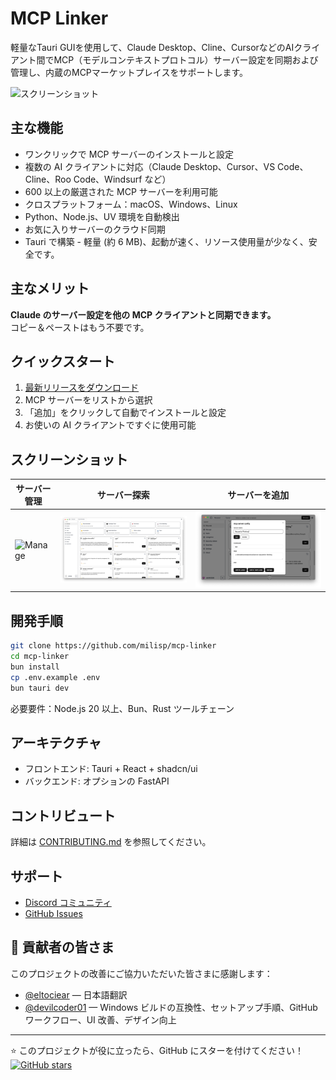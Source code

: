 # MCP Linker

軽量なTauri GUIを使用して、Claude Desktop、Cline、CursorなどのAIクライアント間でMCP（モデルコンテキストプロトコル）サーバー設定を同期および管理し、内蔵のMCPマーケットプレイスをサポートします。

![スクリーンショット](../images/manage.png)

## 主な機能

- ワンクリックで MCP サーバーのインストールと設定
- 複数の AI クライアントに対応（Claude Desktop、Cursor、VS Code、Cline、Roo Code、Windsurf など）
- 600 以上の厳選された MCP サーバーを利用可能
- クロスプラットフォーム：macOS、Windows、Linux
- Python、Node.js、UV 環境を自動検出
- お気に入りサーバーのクラウド同期
- Tauri で構築 - 軽量 (約 6 MB)、起動が速く、リソース使用量が少なく、安全です。

## 主なメリット

**Claude のサーバー設定を他の MCP クライアントと同期できます。**  
コピー＆ペーストはもう不要です。

## クイックスタート

1. [最新リリースをダウンロード](https://github.com/milisp/mcp-linker/releases)
2. MCP サーバーをリストから選択
3. 「追加」をクリックして自動でインストールと設定
4. お使いの AI クライアントですぐに使用可能

## スクリーンショット

| サーバー管理                    | サーバー探索                    | サーバーを追加                            |
| ------------------------------- | ------------------------------- | ------------------------------- |
| ![Manage](../images/manage.png) | ![Discover](../images/discover.png) | ![サーバーを追加](../images/add-server.png) |

## 開発手順

```bash
git clone https://github.com/milisp/mcp-linker
cd mcp-linker
bun install
cp .env.example .env
bun tauri dev
```

必要要件：Node.js 20 以上、Bun、Rust ツールチェーン

## アーキテクチャ

- フロントエンド: Tauri + React + shadcn/ui
- バックエンド: オプションの FastAPI

## コントリビュート

詳細は [CONTRIBUTING.md](./CONTRIBUTING.md) を参照してください。

## サポート

- [Discord コミュニティ](https://discord.gg/G9uJxjpd)
- [GitHub Issues](https://github.com/milisp/mcp-linker/issues)

## 🎉 貢献者の皆さま

このプロジェクトの改善にご協力いただいた皆さまに感謝します：

- [@eltociear](https://github.com/eltociear) — 日本語翻訳
- [@devilcoder01](https://github.com/devilcoder01) — Windows ビルドの互換性、セットアップ手順、GitHub ワークフロー、UI 改善、デザイン向上

---

⭐ このプロジェクトが役に立ったら、GitHub にスターを付けてください！ [![GitHub stars](https://img.shields.io/github/stars/milisp/mcp-linker?style=social)](https://github.com/milisp/mcp-linker)
